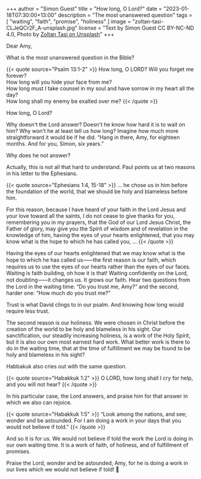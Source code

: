 +++
author = "Simon Guest"
title = "How long, O Lord?"
date = "2023-01-18T07:30:00+13:00"
description = "The most unanswered question"
tags = [ "waiting", "faith", "promise", "holiness" ]
image = "zoltan-tasi-CLJeQCr2F_A-unsplash.jpg"
license = "Text by Simon Guest CC BY-NC-ND 4.0, Photo by [Zoltan Tasi on Unsplash](https://unsplash.com/photos/CLJeQCr2F_A)"
+++

Dear Amy,

What is the most unanswered question in the Bible?

{{< quote source="Psalm 13:1-2" >}}
How long, O LORD? Will you forget me forever?  
How long will you hide your face from me?  
How long must I take counsel in my soul and have sorrow in my heart all the day?  
How long shall my enemy be exalted over me?
{{< /quote >}}

How long, O Lord?

Why doesn't the Lord answer? Doesn't he know how hard it is to wait on him? Why won't he at least tell us how long? Imagine how much more straightforward it would be if he did. “Hang in there, Amy, for eighteen months. And for you, Simon, six years.”

Why does he not answer?

Actually, this is not all that hard to understand. Paul points us at two reasons in his letter to the Ephesians.

{{< quote source="Ephesians 1:4, 15-18" >}}
... he chose us in him before the foundation of the world, that we should be holy and blameless before him.

For this reason, because I have heard of your faith in the Lord Jesus and your love toward all the saints, I do not cease to give thanks for you, remembering you in my prayers, that the God of our Lord Jesus Christ, the Father of glory, may give you the Spirit of wisdom and of revelation in the knowledge of him, having the eyes of your hearts enlightened, that you may know what is the hope to which he has called you, ...
{{< /quote >}}

Having the eyes of our hearts enlightened that we may know what is the hope to which he has called us⸺the first reason is our faith, which requires us to use the eyes of our hearts rather than the eyes of our faces. Waiting is faith building, oh how it is that! Waiting confidently on the Lord, not doubting⸺it changes us. It grows our faith. Hear two questions from the Lord in the waiting time: “Do you trust me, Amy?” and the second, harder one: “How much do you trust me?”

Trust is what David clings to in our psalm. And knowing how long would require less trust.

The second reason is our holiness. We were chosen in Christ before the creation of the world to be holy and blameless in his sight. Our sanctification, our steadily increasing holiness, is a work of the Holy Spirit, but it is also our own most earnest hard work. What better work is there to do in the waiting time, that at the time of fulfillment we may be found to be holy and blameless in his sight?

Habbakuk also cries out with the same question.

{{< quote source="Habakkuk 1:2" >}}
O LORD, how long shall I cry for help, and you will not hear?
{{< /quote >}}

In his particular case, the Lord answers, and praise him for that answer in which we also can rejoice.

{{< quote source="Habakkuk 1:5" >}}
“Look among the nations, and see; wonder and be astounded. For I am doing a work in your days
that you would not believe if told.”
{{< /quote >}}

And so it is for us. We would not believe if told the work the Lord is doing in our own waiting time. It is a work of faith, of holiness, and of fulfillment of promises.

Praise the Lord, wonder and be astounded, Amy, for he is doing a work in our lives which we would not believe if told! 🙏
